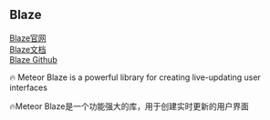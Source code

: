 ## Blaze

[Blaze官网](http://blazejs.org/)  
[Blaze文档](http://blazejs.org/guide/introduction.html)  
[Blaze Github](https://github.com/meteor/blaze)  


🔥 Meteor Blaze is a powerful library for creating live-updating user interfaces

🔥Meteor Blaze是一个功能强大的库，用于创建实时更新的用户界面



